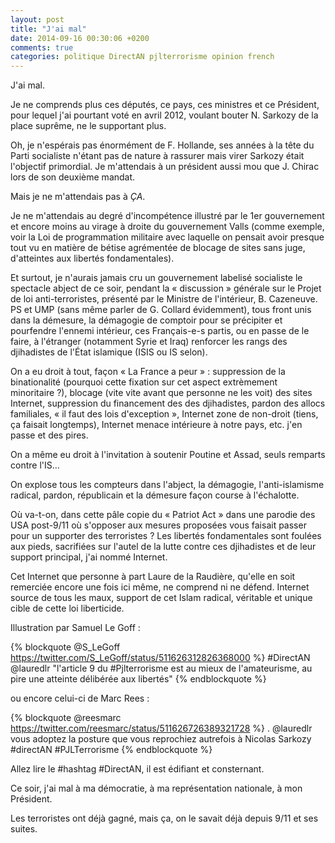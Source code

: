 ```yaml
---
layout: post
title: "J'ai mal"
date: 2014-09-16 00:30:06 +0200
comments: true
categories: politique DirectAN pjlterrorisme opinion french
---
```


J'ai mal.

Je ne comprends plus ces députés, ce pays, ces ministres et ce Président, pour lequel j'ai pourtant voté en avril 2012, voulant bouter N. Sarkozy de la place suprême, ne le supportant plus.

Oh, je n'espérais pas énormément de F. Hollande, ses années à la tête du Parti socialiste n'étant pas de nature à rassurer mais virer Sarkozy était l'objectif primordial. Je m'attendais à un président aussi mou que J. Chirac lors de son deuxième mandat.
 
Mais je ne m'attendais pas à *ÇA*.
 
<!--more-->

Je ne m'attendais au degré d'incompétence illustré par le 1er gouvernement et encore moins au virage à droite du gouvernement Valls (comme exemple, voir la Loi de programmation militaire avec laquelle on pensait avoir presque tout vu en matière de bétise agrémentée de blocage de sites sans juge, d'atteintes aux libertés fondamentales).

Et surtout, je n'aurais jamais cru un gouvernement labelisé socialiste le spectacle abject de ce soir, pendant la « discussion » générale sur le Projet de loi anti-terroristes, présenté par le Ministre de l'intérieur, B. Cazeneuve. PS et UMP (sans même parler de G. Collard évidemment), tous front unis dans la démesure, la démagogie de comptoir pour se précipiter et pourfendre l'ennemi intérieur, ces Français-e-s partis, ou en passe de le faire, à l'étranger (notamment Syrie et Iraq) renforcer les rangs des djihadistes de l'État islamique (ISIS ou IS selon).

On a eu droit à tout, façon « La France a peur » : suppression de la binationalité (pourquoi cette fixation sur cet aspect extrèmement minoritaire ?), blocage (vite vite avant que personne ne les voit) des sites Internet, suppression du financement des des djihadistes, pardon des allocs familiales, « il faut des lois d'exception », Internet zone de non-droit (tiens, ça faisait longtemps), Internet menace intérieure à notre pays, etc. j'en passe et des pires.

On a même eu droit à l'invitation à soutenir Poutine et Assad, seuls remparts contre l'IS…

On explose tous les compteurs dans l'abject, la démagogie, l'anti-islamisme radical, pardon, républicain et la démesure façon course à l'échalotte.

Où va-t-on, dans cette pâle copie du « Patriot Act » dans une parodie des USA post-9/11 où s'opposer aux mesures proposées vous faisait passer pour un supporter des terroristes ? Les libertés fondamentales sont foulées aux pieds, sacrifiées sur l'autel de la lutte contre ces djihadistes et de leur support principal, j'ai nommé Internet.

Cet Internet que personne à part Laure de la Raudière, qu'elle en soit remerciée encore une fois ici même, ne comprend ni ne défend. Internet source de tous les maux, support de cet Islam radical, véritable et unique cible de cette loi liberticide.

Illustration par Samuel Le Goff :

{% blockquote @S_LeGoff https://twitter.com/S_LeGoff/status/511626312826368000 %}
#DirectAN @lauredlr "l'article 9 du #Pjlterrorisme est au mieux de l'amateurisme, au pire une atteinte délibérée aux libertés"
{% endblockquote %}

ou encore celui-ci de Marc Rees :

{% blockquote @reesmarc https://twitter.com/reesmarc/status/511626726389321728 %}
. @lauredlr vous adoptez la posture que vous reprochiez autrefois à Nicolas Sarkozy #directAN #PJLTerrorisme
{% endblockquote %}

Allez lire le #hashtag #DirectAN, il est édifiant et consternant.

Ce soir, j'ai mal à ma démocratie, à ma représentation nationale, à mon Président.

Les terroristes ont déjà gagné, mais ça, on le savait déjà depuis 9/11 et ses suites.
